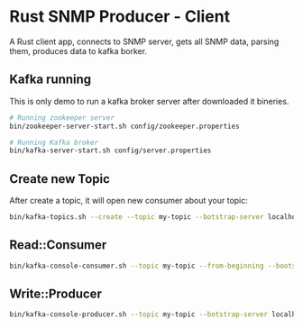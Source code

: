 # Rust SNMP Producer - Client

A Rust client app, connects to SNMP server, gets all SNMP data, parsing them,
produces data to kafka borker.

## Kafka running

This is only demo to run a kafka broker server after downloaded it bineries.

```sh
# Running zookeeper server
bin/zookeeper-server-start.sh config/zookeeper.properties

# Running Kafka broker
bin/kafka-server-start.sh config/server.properties
```

## Create new Topic

After create a topic, it will open new consumer about your topic: 

```sh
bin/kafka-topics.sh --create --topic my-topic --botstrap-server localhost:9092
```

## Read::Consumer

```sh
bin/kafka-console-consumer.sh --topic my-topic --from-beginning --bootstrap-server localhost:9092
```

## Write::Producer

```sh
bin/kafka-console-producer.sh --topic my-topic --botstrap-server localhost:9092
```
